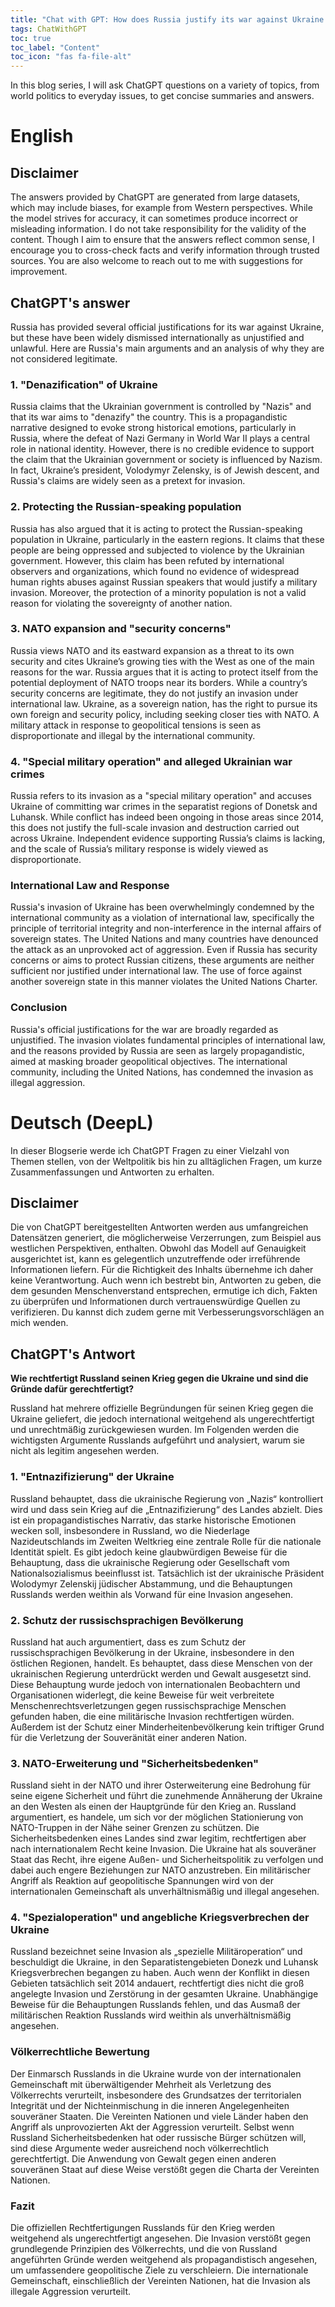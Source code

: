 ```yaml
---
title: "Chat with GPT: How does Russia justify its war against Ukraine and are the reasons justified?"
tags: ChatWithGPT
toc: true
toc_label: "Content"
toc_icon: "fas fa-file-alt"
---
```


In this blog series, I will ask ChatGPT questions on a variety of topics, from world politics to everyday issues, to get concise summaries and answers.

# English

## Disclaimer
The answers provided by ChatGPT are generated from large datasets, which may include biases, for example from Western perspectives. While the model strives for accuracy, it can sometimes produce incorrect or misleading information. I do not take responsibility for the validity of the content. Though I aim to ensure that the answers reflect common sense, I encourage you to cross-check facts and verify information through trusted sources. You are also welcome to reach out to me with suggestions for improvement.

## ChatGPT's answer
Russia has provided several official justifications for its war against Ukraine, but these have been widely dismissed internationally as unjustified and unlawful. Here are Russia's main arguments and an analysis of why they are not considered legitimate.

### 1. "Denazification" of Ukraine
Russia claims that the Ukrainian government is controlled by "Nazis" and that its war aims to "denazify" the country. This is a propagandistic narrative designed to evoke strong historical emotions, particularly in Russia, where the defeat of Nazi Germany in World War II plays a central role in national identity. However, there is no credible evidence to support the claim that the Ukrainian government or society is influenced by Nazism. In fact, Ukraine’s president, Volodymyr Zelensky, is of Jewish descent, and Russia's claims are widely seen as a pretext for invasion.

### 2. Protecting the Russian-speaking population
Russia has also argued that it is acting to protect the Russian-speaking population in Ukraine, particularly in the eastern regions. It claims that these people are being oppressed and subjected to violence by the Ukrainian government. However, this claim has been refuted by international observers and organizations, which found no evidence of widespread human rights abuses against Russian speakers that would justify a military invasion. Moreover, the protection of a minority population is not a valid reason for violating the sovereignty of another nation.

### 3. NATO expansion and "security concerns"
Russia views NATO and its eastward expansion as a threat to its own security and cites Ukraine’s growing ties with the West as one of the main reasons for the war. Russia argues that it is acting to protect itself from the potential deployment of NATO troops near its borders. While a country’s security concerns are legitimate, they do not justify an invasion under international law. Ukraine, as a sovereign nation, has the right to pursue its own foreign and security policy, including seeking closer ties with NATO. A military attack in response to geopolitical tensions is seen as disproportionate and illegal by the international community.

### 4. "Special military operation" and alleged Ukrainian war crimes
Russia refers to its invasion as a "special military operation" and accuses Ukraine of committing war crimes in the separatist regions of Donetsk and Luhansk. While conflict has indeed been ongoing in those areas since 2014, this does not justify the full-scale invasion and destruction carried out across Ukraine. Independent evidence supporting Russia’s claims is lacking, and the scale of Russia’s military response is widely viewed as disproportionate.

### International Law and Response
Russia's invasion of Ukraine has been overwhelmingly condemned by the international community as a violation of international law, specifically the principle of territorial integrity and non-interference in the internal affairs of sovereign states. The United Nations and many countries have denounced the attack as an unprovoked act of aggression. Even if Russia has security concerns or aims to protect Russian citizens, these arguments are neither sufficient nor justified under international law. The use of force against another sovereign state in this manner violates the United Nations Charter.

### Conclusion
Russia's official justifications for the war are broadly regarded as unjustified. The invasion violates fundamental principles of international law, and the reasons provided by Russia are seen as largely propagandistic, aimed at masking broader geopolitical objectives. The international community, including the United Nations, has condemned the invasion as illegal aggression.


# Deutsch (DeepL)
In dieser Blogserie werde ich ChatGPT Fragen zu einer Vielzahl von Themen stellen, von der Weltpolitik bis hin zu alltäglichen Fragen, um kurze Zusammenfassungen und Antworten zu erhalten.

## Disclaimer
Die von ChatGPT bereitgestellten Antworten werden aus umfangreichen Datensätzen generiert, die möglicherweise Verzerrungen, zum Beispiel aus westlichen Perspektiven, enthalten. Obwohl das Modell auf Genauigkeit ausgerichtet ist, kann es gelegentlich unzutreffende oder irreführende Informationen liefern. Für die Richtigkeit des Inhalts übernehme ich daher keine Verantwortung. Auch wenn ich bestrebt bin, Antworten zu geben, die dem gesunden Menschenverstand entsprechen, ermutige ich dich, Fakten zu überprüfen und Informationen durch vertrauenswürdige Quellen zu verifizieren. Du kannst dich zudem gerne mit Verbesserungsvorschlägen an mich wenden.

## ChatGPT's Antwort

**Wie rechtfertigt Russland seinen Krieg gegen die Ukraine und sind die Gründe dafür gerechtfertigt?**

Russland hat mehrere offizielle Begründungen für seinen Krieg gegen die Ukraine geliefert, die jedoch international weitgehend als ungerechtfertigt und unrechtmäßig zurückgewiesen wurden. Im Folgenden werden die wichtigsten Argumente Russlands aufgeführt und analysiert, warum sie nicht als legitim angesehen werden.

### 1. "Entnazifizierung" der Ukraine
Russland behauptet, dass die ukrainische Regierung von „Nazis“ kontrolliert wird und dass sein Krieg auf die „Entnazifizierung“ des Landes abzielt. Dies ist ein propagandistisches Narrativ, das starke historische Emotionen wecken soll, insbesondere in Russland, wo die Niederlage Nazideutschlands im Zweiten Weltkrieg eine zentrale Rolle für die nationale Identität spielt. Es gibt jedoch keine glaubwürdigen Beweise für die Behauptung, dass die ukrainische Regierung oder Gesellschaft vom Nationalsozialismus beeinflusst ist. Tatsächlich ist der ukrainische Präsident Wolodymyr Zelenskij jüdischer Abstammung, und die Behauptungen Russlands werden weithin als Vorwand für eine Invasion angesehen.

### 2. Schutz der russischsprachigen Bevölkerung
Russland hat auch argumentiert, dass es zum Schutz der russischsprachigen Bevölkerung in der Ukraine, insbesondere in den östlichen Regionen, handelt. Es behauptet, dass diese Menschen von der ukrainischen Regierung unterdrückt werden und Gewalt ausgesetzt sind. Diese Behauptung wurde jedoch von internationalen Beobachtern und Organisationen widerlegt, die keine Beweise für weit verbreitete Menschenrechtsverletzungen gegen russischsprachige Menschen gefunden haben, die eine militärische Invasion rechtfertigen würden. Außerdem ist der Schutz einer Minderheitenbevölkerung kein triftiger Grund für die Verletzung der Souveränität einer anderen Nation.

### 3. NATO-Erweiterung und "Sicherheitsbedenken"
Russland sieht in der NATO und ihrer Osterweiterung eine Bedrohung für seine eigene Sicherheit und führt die zunehmende Annäherung der Ukraine an den Westen als einen der Hauptgründe für den Krieg an. Russland argumentiert, es handele, um sich vor der möglichen Stationierung von NATO-Truppen in der Nähe seiner Grenzen zu schützen. Die Sicherheitsbedenken eines Landes sind zwar legitim, rechtfertigen aber nach internationalem Recht keine Invasion. Die Ukraine hat als souveräner Staat das Recht, ihre eigene Außen- und Sicherheitspolitik zu verfolgen und dabei auch engere Beziehungen zur NATO anzustreben. Ein militärischer Angriff als Reaktion auf geopolitische Spannungen wird von der internationalen Gemeinschaft als unverhältnismäßig und illegal angesehen.

### 4. "Spezialoperation" und angebliche Kriegsverbrechen der Ukraine
Russland bezeichnet seine Invasion als „spezielle Militäroperation“ und beschuldigt die Ukraine, in den Separatistengebieten Donezk und Luhansk Kriegsverbrechen begangen zu haben. Auch wenn der Konflikt in diesen Gebieten tatsächlich seit 2014 andauert, rechtfertigt dies nicht die groß angelegte Invasion und Zerstörung in der gesamten Ukraine. Unabhängige Beweise für die Behauptungen Russlands fehlen, und das Ausmaß der militärischen Reaktion Russlands wird weithin als unverhältnismäßig angesehen.

### Völkerrechtliche Bewertung
Der Einmarsch Russlands in die Ukraine wurde von der internationalen Gemeinschaft mit überwältigender Mehrheit als Verletzung des Völkerrechts verurteilt, insbesondere des Grundsatzes der territorialen Integrität und der Nichteinmischung in die inneren Angelegenheiten souveräner Staaten. Die Vereinten Nationen und viele Länder haben den Angriff als unprovozierten Akt der Aggression verurteilt. Selbst wenn Russland Sicherheitsbedenken hat oder russische Bürger schützen will, sind diese Argumente weder ausreichend noch völkerrechtlich gerechtfertigt. Die Anwendung von Gewalt gegen einen anderen souveränen Staat auf diese Weise verstößt gegen die Charta der Vereinten Nationen.

### Fazit
Die offiziellen Rechtfertigungen Russlands für den Krieg werden weitgehend als ungerechtfertigt angesehen. Die Invasion verstößt gegen grundlegende Prinzipien des Völkerrechts, und die von Russland angeführten Gründe werden weitgehend als propagandistisch angesehen, um umfassendere geopolitische Ziele zu verschleiern. Die internationale Gemeinschaft, einschließlich der Vereinten Nationen, hat die Invasion als illegale Aggression verurteilt.
